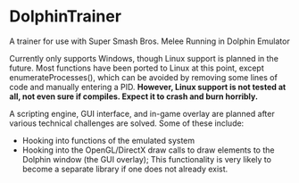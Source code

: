 # DolphinTrainer
A trainer for use with Super Smash Bros. Melee Running in Dolphin Emulator

Currently only supports Windows, though Linux support is planned in the future. Most functions have been ported to Linux at this point, except enumerateProcesses(), which can be avoided by removing some lines of code and manually entering a PID. **However, Linux support is not tested at all, not even sure if compiles. Expect it to crash and burn horribly.**

A scripting engine, GUI interface, and in-game overlay are planned after various technical challenges are solved. Some of these include:
  + Hooking into functions of the emulated system
  + Hooking into the OpenGL/DirectX draw calls to draw elements to the Dolphin window (the GUI overlay); This functionality is very likely to become a separate library if one does not already exist.